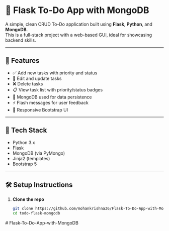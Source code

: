 # 📝 Flask To-Do App with MongoDB

A simple, clean CRUD To-Do application built using **Flask**, **Python**, and **MongoDB**.  
This is a full-stack project with a web-based GUI, ideal for showcasing backend skills.

---

## 🚀 Features

- ✅ Add new tasks with priority and status
- 📝 Edit and update tasks
- ❌ Delete tasks
- 📋 View task list with priority/status badges
- 💾 MongoDB used for data persistence
- ⚡ Flash messages for user feedback
- 🎨 Responsive Bootstrap UI

---

## 🧰 Tech Stack

- Python 3.x
- Flask
- MongoDB (via PyMongo)
- Jinja2 (templates)
- Bootstrap 5

---

## 🛠️ Setup Instructions

1. **Clone the repo**
   ```bash
   git clone https://github.com/mohankrishna36/Flask-To-Do-App-with-MongoDB.git
   cd todo-flask-mongodb
#   F l a s k - T o - D o - A p p - w i t h - M o n g o D B  
 